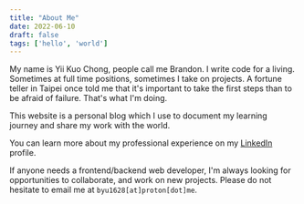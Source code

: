 ```yaml
---
title: "About Me"
date: 2022-06-10
draft: false
tags: ['hello', 'world']
---
```


My name is Yii Kuo Chong, people call me Brandon. I write code for a living. Sometimes at full time positions, sometimes I take on projects. A fortune teller in Taipei once told me that it's important to take the first steps than to be afraid of failure. That's what I'm doing.

This website is a personal blog which I use to document my learning journey and share my work with the world.

You can learn more about my professional experience on my [LinkedIn](https://www.linkedin.com/in/gohanko/) profile.

If anyone needs a frontend/backend web developer, I'm always looking for opportunities to collaborate, and work on new projects. Please do not hesitate to email me at `byu1628[at]proton[dot]me`.